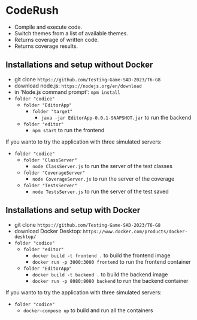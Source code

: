# CodeRush  
- Compile and execute code.
- Switch themes from a list of available themes.
- Returns coverage of written code.
- Returns coverage results.

## Installations and setup without Docker
- git clone `https://github.com/Testing-Game-SAD-2023/T6-G8`
- download node.js: `https://nodejs.org/en/download`
- in 'Node.js command prompt': `npm install`
- `folder "codice"`
	- `folder "EditorApp"`
		- `folder "target"`
			- `java -jar EditorApp-0.0.1-SNAPSHOT.jar` to run the backend
	- `folder "editor"`
		- `npm start` to run the frontend

If you wanto to try the application with three simulated servers:
- `folder "codice"`
	- `folder "ClassServer"`
		- `node ClassServer.js` to run the server of the test classes
	- `folder "CoverageServer"`
		- `node CoverageServer.js` to run the server of the coverage
	- `folder "TestsServer"`
		- `node TestsServer.js` to run the server of the test saved


## Installations and setup with Docker
- git clone `https://github.com/Testing-Game-SAD-2023/T6-G8`
- download Docker Desktop: `https://www.docker.com/products/docker-desktop/`
- `folder "codice"`
	- `folder "editor"`
		- `docker build -t frontend .` to build the frontend image
		- `docker run -p 3000:3000 frontend` to run the frontend container
	- `folder "EditorApp"`
		- `docker build -t backend .` to build the backend image
		- `docker run -p 8080:8080 backend` to run the backend container

If you wanto to try the application with three simulated servers:
- `folder "codice"`
	- `docker-compose up` to build and run all the containers


